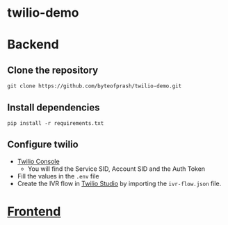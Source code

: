 # twilio-demo

# Backend

## Clone the repository

`git clone https://github.com/byteofprash/twilio-demo.git`

## Install dependencies

`pip install -r requirements.txt`

## Configure twilio

* [Twilio Console](https://www.twilio.com/console)
  * You will find the Service SID, Account SID and the Auth Token
* Fill the values in the `.env` file
* Create the IVR flow in [Twilio Studio](https://twilio.com/console/studio) by importing the `ivr-flow.json` file.

# [Frontend](https://github.com/byteofprash/twilio-demo/tree/master/twilio-demo-frontend)

